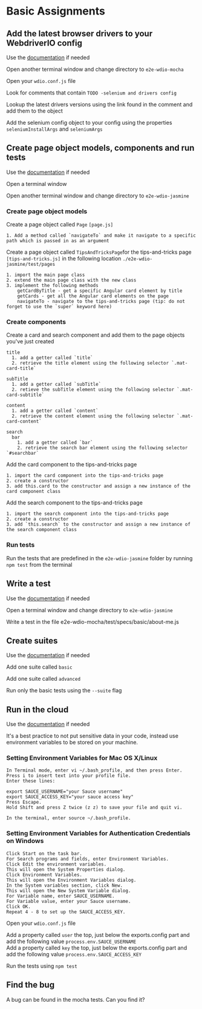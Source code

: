 # Basic Assignments
## Add the latest browser drivers to your WebdriverIO config
  Use the [documentation](http://webdriver.io/guide/services/selenium-standalone.html#seleniumArgs) if needed

  Open another terminal window and change directory to `e2e-wdio-mocha`

  Open your `wdio.conf.js` file

  Look for comments that contain `TODO -selenium and drivers config`

  Lookup the latest drivers versions using the link found in the comment and add them to the object

  Add the selenium config object to your config using the properties `seleniumInstallArgs` and `seleniumArgs`

## Create page object models, components and run tests
  Use the [documentation](http://webdriver.io/guide/testrunner/pageobjects.html) if needed

  Open a terminal window

  Open another terminal window and change directory to `e2e-wdio-jasmine`

### Create page object models
  Create a page object called `Page` `[page.js]`
  
    1. Add a method called `navigateTo` and make it navigate to a specific path which is passed in as an argument

  Create a page object called `TipsAndTricksPage`for the tips-and-tricks page `[tips-and-tricks.js]` in the following location `./e2e-wdio-jasmine/test/pages`

    1. import the main page class
    2. extend the main page class with the new class
    3. implement the following methods
        getCardByTitle - get a specific Angular card element by title
        getCards - get all the Angular card elements on the page
        navigateTo - navigate to the tips-and-tricks page (tip: do not forget to use the `super` keyword here)

### Create components
  Create a card and search component and add them to the page objects you've just created

    title
      1. add a getter called `title`
      2. retrieve the title element using the following selector `.mat-card-title`

    subTitle
      1. add a getter called `subTitle`
      2. retieve the subTitle element using the following selector `.mat-card-subtitle`

    content
      1. add a getter called `content`
      2. retrieve the content element using the following selector `.mat-card-content`

    search
      bar
        1. add a getter called `bar`
        2. retrieve the search bar element using the following selector `#searchbar`

  Add the card component to the tips-and-tricks page

    1. import the card component into the tips-and-tricks page
    2. create a constructor
    3. add this.card to the constructor and assign a new instance of the card component class

  Add the search component to the tips-and-tricks page

    1. import the search component into the tips-and-tricks page
    2. create a constructor
    3. add `this.search` to the constructor and assign a new instance of the search component class

### Run tests
  Run the tests that are predefined in the `e2e-wdio-jasmine` folder by running `npm test` from the terminal

## Write a test
  Use the [documentation](https://webdriver.io/docs/api.html) if needed

  Open a terminal window and change directory to `e2e-wdio-jasmine`
  
  Write a test in the file e2e-wdio-mocha/test/specs/basic/about-me.js

## Create suites

  Use the [documentation](http://webdriver.io/guide/testrunner/organizesuite.html#Group-Test-Specs) if needed

  Add one suite called `basic`

  Add one suite called `advanced`

  Run only the basic tests using the `--suite` flag

## Run in the cloud

  Use the [documentation](http://webdriver.io/guide/testrunner/organizesuite.html#Group-Test-Specs) if needed

  It's a best practice to not put sensitive data in your code, instead use environment variables to be stored on your machine.

  ### Setting Environment Variables for Mac OS X/Linux
    In Terminal mode, enter vi ~/.bash_profile, and then press Enter.
    Press i to insert text into your profile file.
    Enter these lines:

    export SAUCE_USERNAME="your Sauce username"
    export SAUCE_ACCESS_KEY="your sauce access key"
    Press Escape.
    Hold Shift and press Z twice (z z) to save your file and quit vi.

    In the terminal, enter source ~/.bash_profile.

  ### Setting Environment Variables for Authentication Credentials on Windows
    Click Start on the task bar.
    For Search programs and fields, enter Environment Variables.
    Click Edit the environment variables. 
    This will open the System Properties dialog.
    Click Environment Variables. 
    This will open the Environment Variables dialog.
    In the System variables section, click New.
    This will open the New System Variable dialog.
    For Variable name, enter SAUCE_USERNAME.
    For Variable value, enter your Sauce username.
    Click OK.
    Repeat 4 - 8 to set up the SAUCE_ACCESS_KEY.

  Open your `wdio.conf.js` file

  Add a property called `user` the top, just below the exports.config part and add the following value `process.env.SAUCE_USERNAME`\
  Add a property called `key` the top, just below the exports.config part and add the following value `process.env.SAUCE_ACCESS_KEY`

  Run the tests using `npm test`

## Find the bug
  A bug can be found in the mocha tests. Can you find it?
